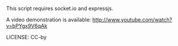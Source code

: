 This script requires socket.io and expressjs.

A video demonstration is available: http://www.youtube.com/watch?v=bPYgx9V6qAk

LICENSE: CC-by
